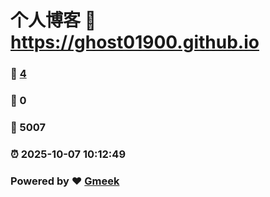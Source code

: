 # 个人博客 :link: https://ghost01900.github.io 
### :page_facing_up: [4](https://ghost01900.github.io/tag.html) 
### :speech_balloon: 0 
### :hibiscus: 5007 
### :alarm_clock: 2025-10-07 10:12:49 
### Powered by :heart: [Gmeek](https://github.com/Meekdai/Gmeek)
